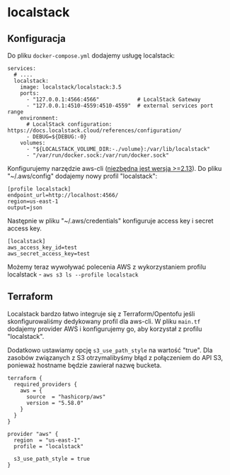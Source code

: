 # localstack

## Konfiguracja

Do pliku `docker-compose.yml` dodajemy usługę localstack:

```
services:
  # ....
  localstack:
    image: localstack/localstack:3.5
    ports:
      - "127.0.0.1:4566:4566"            # LocalStack Gateway
      - "127.0.0.1:4510-4559:4510-4559"  # external services port range
    environment:
      # LocalStack configuration: https://docs.localstack.cloud/references/configuration/
      - DEBUG=${DEBUG:-0}
    volumes:
      - "${LOCALSTACK_VOLUME_DIR:-./volume}:/var/lib/localstack"
      - "/var/run/docker.sock:/var/run/docker.sock"
```

Konfigurujemy narzędzie aws-cli ([niezbędna jest wersja >=2.13](https://github.com/aws/aws-cli/issues/1270#issuecomment-1626070761)).
Do pliku "~/.aws/config" dodajemy nowy profil "localstack":
```
[profile localstack]
endpoint_url=http://localhost:4566/
region=us-east-1
output=json
```

Następnie w pliku "~/.aws/credentials" konfiguruje access key i secret access key.

```
[localstack]
aws_access_key_id=test
aws_secret_access_key=test
```

Możemy teraz wywoływać polecenia AWS z wykorzystaniem profilu localstack - `aws s3 ls --profile localstack`

## Terraform

Localstack bardzo łatwo integruje się z Terraform/Opentofu jeśli skonfigurowaliśmy dedykowany profil dla aws-cli.
W pliku `main.tf` dodajemy provider AWS i konfigurujemy go, aby korzystał z profilu "localstack".

Dodatkowo ustawiamy opcję `s3_use_path_style` na wartość "true".
Dla zasobów związanych z S3 otrzymalibyśmy błąd z połączeniem do API S3, ponieważ hostname będzie zawierał nazwę bucketa.

```
terraform {
  required_providers {
    aws = {
      source  = "hashicorp/aws"
      version = "5.58.0"
    }
  }
}

provider "aws" {
  region  = "us-east-1"
  profile = "localstack"

  s3_use_path_style = true
}
```
